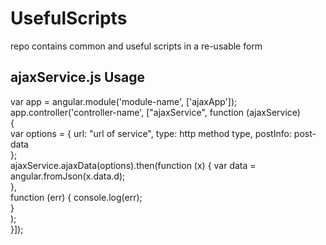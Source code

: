 # UsefulScripts
repo contains common and useful scripts in a re-usable form

## ajaxService.js Usage 

var app = angular.module('module-name', ['ajaxApp']);  
app.controller('controller-name', ["ajaxService", function (ajaxService)  
{   
var options = {
                url: "url of service",
                type: http method type,
                postInfo: post-data                
            };  
            ajaxService.ajaxData(options).then(function (x) {
                var data = angular.fromJson(x.data.d);              
            },  
              function (err) {
                    console.log(err);                    
                }  
            );    
}]);
